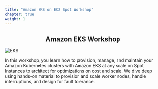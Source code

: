 ```yaml
---
title: "Amazon EKS on EC2 Spot Workshop"
chapter: true
weight: 1
---
```


<div style="text-align: center"><h2>Amazon EKS Workshop</h2></div>

![EKS](images/3-service-animated.gif)

In this workshop, you learn how to provision, manage, and maintain your Amazon Kubernetes clusters with Amazon EKS at any scale on Spot Instances to architect for optimizations on cost and scale. We dive deep using hands-on material to provision and scale worker nodes, handle interruptions, and design for fault tolerance.
